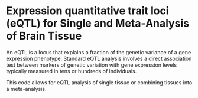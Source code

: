 # Expression quantitative trait loci (eQTL) for Single and Meta-Analysis of Brain Tissue       
                   
An eQTL is a locus that explains a fraction of the genetic variance of a gene expression phenotype. Standard eQTL analysis involves a direct association test between markers of genetic variation with gene expression levels typically measured in tens or hundreds of individuals.                 
                              
This code allows for eQTL analysis of single tissue or combining tissues into a meta-analysis.                                 
               
          
                  
      
  
   
   
